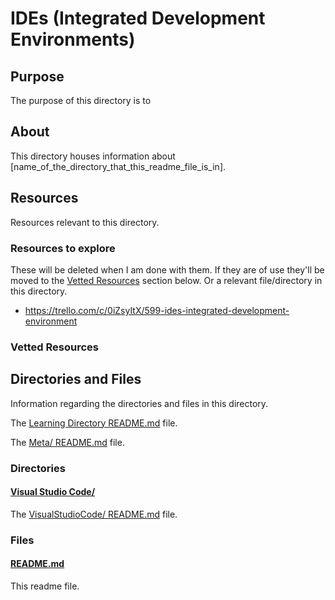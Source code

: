 # IDEs (Integrated Development Environments)

## Purpose

The purpose of this directory is to <!-- [...]. -->

## About

This directory houses information about [name_of_the_directory_that_this_readme_file_is_in].

<!-- [Some information about this directory.] -->

## Resources

Resources relevant to this directory.

### Resources to explore

These will be deleted when I am done with them. If they are of use they'll be moved to the [Vetted Resources](#vetted-resources) section below. Or a relevant file/directory in this directory.

- https://trello.com/c/0iZsyItX/599-ides-integrated-development-environment

### Vetted Resources

## Directories and Files

Information regarding the directories and files in this directory.

<!-- Navigate back to the [parent_readme_file/ README.md](../README.md) -->

The [Learning Directory README.md](../README.md) file.

The [Meta/ README.md](../Meta/README.md) file.

### Directories

#### [Visual Studio Code/](./VisualStudioCode/)

<!-- [About_this_directory.]

[More_info_about_this_directory.] -->

The [VisualStudioCode/ README.md](./VisualStudioCode/README.md) file.

<!-- The `directory_name/` [README.md](./directory_name/README.md) file. -->

### Files

<!-- #### [name_of_other_file_in_here.extension]()

[About_this_file.]

[More_info_about_this_file.] -->

#### [README.md](./README.md)

This readme file.

